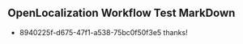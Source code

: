 ## OpenLocalization Workflow Test MarkDown
* 8940225f-d675-47f1-a538-75bc0f50f3e5 thanks!

<!--HONumber=Sep16_HO1-->


